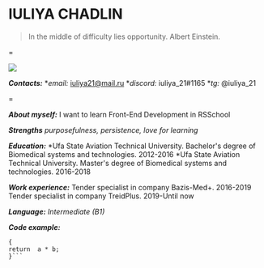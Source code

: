 # **IULIYA CHADLIN**

>In the middle of difficulty lies opportunity. Albert Einstein.

=

![](C:\Users\user\Desktop\1531.JPG)

***Contacts:***
**email:* iuliya21@mail.ru
**discord:* iuliya_21#1165
**tg:* @iuliya_21

=

***About myself:***
I want to learn Front-End Development in RSSchool

***Strengths***
*purposefulness, persistence, love for learning*

***Education:***
*Ufa State Aviation Technical University. Bachelor's degree of Biomedical systems and technologies. 2012-2016
*Ufa State Aviation Technical University. Master's degree of Biomedical systems and technologies. 2016-2018

***Work experience:***
Tender specialist in company Bazis-Med+. 2016-2019
Tender specialist in company TreidPlus. 2019-Until now

***Language:***
*Intermediate (B1)*

***Code example:***

```int multiply(int a, int b)
{
return  a * b;
}```